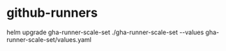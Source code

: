 # github-runners

helm upgrade gha-runner-scale-set ./gha-runner-scale-set --values gha-runner-scale-set/values.yaml